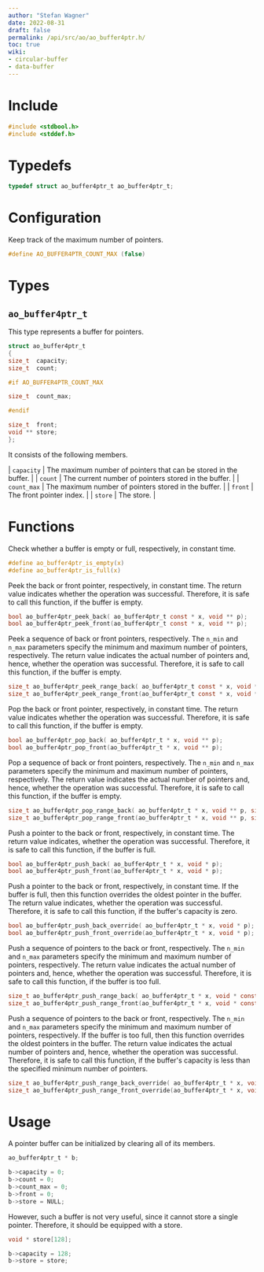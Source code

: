 ```yaml
---
author: "Stefan Wagner"
date: 2022-08-31
draft: false
permalink: /api/src/ao/ao_buffer4ptr.h/
toc: true
wiki:
- circular-buffer
- data-buffer
---
```


# Include

```c
#include <stdbool.h>
#include <stddef.h>
```

# Typedefs

```c
typedef struct ao_buffer4ptr_t ao_buffer4ptr_t;
```

# Configuration

Keep track of the maximum number of pointers.

```c
#define AO_BUFFER4PTR_COUNT_MAX (false)
```

# Types

## `ao_buffer4ptr_t`

This type represents a buffer for pointers.

```c
struct ao_buffer4ptr_t
{
size_t  capacity;
size_t  count;

#if AO_BUFFER4PTR_COUNT_MAX

size_t  count_max;

#endif

size_t  front;
void ** store;
};
```

It consists of the following members.

| `capacity` | The maximum number of pointers that can be stored in the buffer. |
| `count` | The current number of pointers stored in the buffer. |
| `count_max` | The maximum number of pointers stored in the buffer. |
| `front` | The front pointer index. |
| `store` | The store. |

# Functions

Check whether a buffer is empty or full, respectively, in constant time.

```c
#define ao_buffer4ptr_is_empty(x)
#define ao_buffer4ptr_is_full(x)
```

Peek the back or front pointer, respectively, in constant time. The return value indicates whether the operation was successful. Therefore, it is safe to call this function, if the buffer is empty.

```c
bool ao_buffer4ptr_peek_back( ao_buffer4ptr_t const * x, void ** p);
bool ao_buffer4ptr_peek_front(ao_buffer4ptr_t const * x, void ** p);
```

Peek a sequence of back or front pointers, respectively. The `n_min` and `n_max` parameters specify the minimum and maximum number of pointers, respectively. The return value indicates the actual number of pointers and, hence, whether the operation was successful. Therefore, it is safe to call this function, if the buffer is empty.

```c
size_t ao_buffer4ptr_peek_range_back( ao_buffer4ptr_t const * x, void ** p, size_t n_min, size_t n_max);
size_t ao_buffer4ptr_peek_range_front(ao_buffer4ptr_t const * x, void ** p, size_t n_min, size_t n_max);
```

Pop the back or front pointer, respectively, in constant time. The return value indicates whether the operation was successful. Therefore, it is safe to call this function, if the buffer is empty.

```c
bool ao_buffer4ptr_pop_back( ao_buffer4ptr_t * x, void ** p);
bool ao_buffer4ptr_pop_front(ao_buffer4ptr_t * x, void ** p);
```

Pop a sequence of back or front pointers, respectively. The `n_min` and `n_max` parameters specify the minimum and maximum number of pointers, respectively. The return value indicates the actual number of pointers and, hence, whether the operation was successful. Therefore, it is safe to call this function, if the buffer is empty.

```c
size_t ao_buffer4ptr_pop_range_back( ao_buffer4ptr_t * x, void ** p, size_t n_min, size_t n_max);
size_t ao_buffer4ptr_pop_range_front(ao_buffer4ptr_t * x, void ** p, size_t n_min, size_t n_max);
```

Push a pointer to the back or front, respectively, in constant time. The return value indicates, whether the operation was successful. Therefore, it is safe to call this function, if the buffer is full.

```c
bool ao_buffer4ptr_push_back( ao_buffer4ptr_t * x, void * p);
bool ao_buffer4ptr_push_front(ao_buffer4ptr_t * x, void * p);
```

Push a pointer to the back or front, respectively, in constant time. If the buffer is full, then this function overrides the oldest pointer in the buffer. The return value indicates, whether the operation was successful. Therefore, it is safe to call this function, if the buffer's capacity is zero.

```c
bool ao_buffer4ptr_push_back_override( ao_buffer4ptr_t * x, void * p);
bool ao_buffer4ptr_push_front_override(ao_buffer4ptr_t * x, void * p);
```

Push a sequence of pointers to the back or front, respectively. The `n_min` and `n_max` parameters specify the minimum and maximum number of pointers, respectively. The return value indicates the actual number of pointers and, hence, whether the operation was successful. Therefore, it is safe to call this function, if the buffer is too full.

```c
size_t ao_buffer4ptr_push_range_back( ao_buffer4ptr_t * x, void * const * p, size_t n_min, size_t n_max);
size_t ao_buffer4ptr_push_range_front(ao_buffer4ptr_t * x, void * const * p, size_t n_min, size_t n_max);
```

Push a sequence of pointers to the back or front, respectively. The `n_min` and `n_max` parameters specify the minimum and maximum number of pointers, respectively. If the buffer is too full, then this function overrides the oldest pointers in the buffer. The return value indicates the actual number of pointers and, hence, whether the operation was successful. Therefore, it is safe to call this function, if the buffer's capacity is less than the specified minimum number of pointers.

```c
size_t ao_buffer4ptr_push_range_back_override( ao_buffer4ptr_t * x, void * const * p, size_t n_min, size_t n_max);
size_t ao_buffer4ptr_push_range_front_override(ao_buffer4ptr_t * x, void * const * p, size_t n_min, size_t n_max);
```

# Usage

A pointer buffer can be initialized by clearing all of its members.

```c
ao_buffer4ptr_t * b;
```

```c
b->capacity = 0;
b->count = 0;
b->count_max = 0;
b->front = 0;
b->store = NULL;
```

However, such a buffer is not very useful, since it cannot store a single pointer. Therefore, it should be equipped with a store.

```c
void * store[128];
```

```c
b->capacity = 128;
b->store = store;
```
